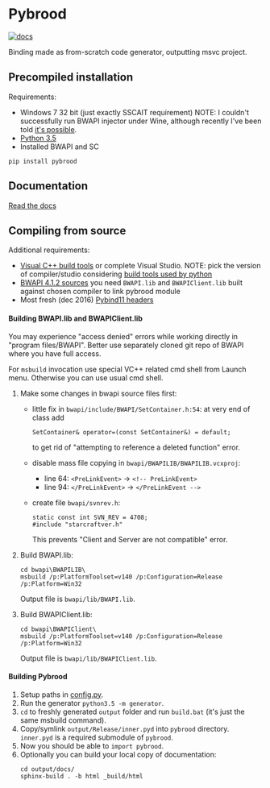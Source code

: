 # Pybrood

[![docs](https://readthedocs.org/projects/pybrood/badge/?version=latest)](http://pybrood.readthedocs.io/en/latest/)

Binding made as from-scratch code generator, outputting msvc project.

## Precompiled installation

Requirements:

- Windows 7 32 bit (just exactly SSCAIT requirement)
  NOTE: I couldn't successfully run BWAPI injector under Wine, although recently I've been told
  [it's possible](https://github.com/TorchCraft/TorchCraft/blob/master/docs/user/bwapi_on_linux.md).
- [Python 3.5](https://www.python.org/ftp/python/3.5.2/python-3.5.2.exe)
- Installed BWAPI and SC

```
pip install pybrood
```

## Documentation

[Read the docs](http://pybrood.readthedocs.io/en/latest/)

## Compiling from source

Additional requirements:

- [Visual C++ build tools](http://landinghub.visualstudio.com/visual-cpp-build-tools) or complete Visual Studio.
  NOTE: pick the version of compiler/studio considering [build tools used by python](https://wiki.python.org/moin/WindowsCompilers)
- [BWAPI 4.1.2 sources](https://github.com/bwapi/bwapi/releases/tag/v4.1.2)
  you need `BWAPI.lib` and `BWAPIClient.lib` built against chosen compiler to link pybrood module
- Most fresh (dec 2016) [Pybind11 headers](https://github.com/pybind/pybind11)

#### Building BWAPI.lib and BWAPIClient.lib

You may experience "access denied" errors while working directly in "program files/BWAPI".
Better use separately cloned git repo of BWAPI where you have full access.

For `msbuild` invocation use special VC++ related cmd shell from Launch menu.
Otherwise you can use usual cmd shell.

1. Make some changes in bwapi source files first:

   - little fix in `bwapi/include/BWAPI/SetContainer.h:54`:
     at very end of class add

     ```
     SetContainer& operator=(const SetContainer&) = default;
     ```

     to get rid of "attempting to reference a deleted function" error.

   - disable mass file copying in `bwapi/BWAPILIB/BWAPILIB.vcxproj`:

     - line 64: `<PreLinkEvent>` → `<!-- PreLinkEvent>`
     - line 94: `</PreLinkEvent>` → `</PreLinkEvent -->`

   - create file `bwapi/svnrev.h`:

     ```
     static const int SVN_REV = 4708;
     #include "starcraftver.h"
     ```

     This prevents "Client and Server are not compatible" error.

2. Build BWAPI.lib:

   ```
   cd bwapi\BWAPILIB\
   msbuild /p:PlatformToolset=v140 /p:Configuration=Release /p:Platform=Win32
   ```

   Output file is `bwapi/lib/BWAPI.lib`.

3. Build BWAPIClient.lib:

   ```
   cd bwapi\BWAPIClient\
   msbuild /p:PlatformToolset=v140 /p:Configuration=Release /p:Platform=Win32
   ```

   Output file is `bwapi/lib/BWAPIClient.lib`.

#### Building Pybrood

1. Setup paths in [config.py](generator/config.py).
2. Run the generator `python3.5 -m generator`.
3. `cd` to freshly generated `output` folder and run `build.bat` (it's just the same msbuild command).
4. Copy/symlink `output/Release/inner.pyd` into `pybrood` directory.
   `inner.pyd` is a required submodule of `pybrood`.
5. Now you should be able to `import pybrood`.
6. Optionally you can build your local copy of documentation:
   ```
   cd output/docs/
   sphinx-build . -b html _build/html
   ```
